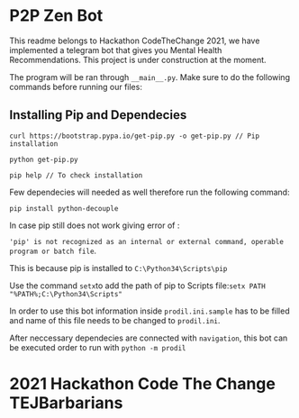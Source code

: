 # P2P Zen Bot
This readme belongs to Hackathon CodeTheChange 2021, we have implemented a telegram bot that gives you Mental Health Recommendations. This project is under construction at the moment.

The program will be ran through `__main__.py`. Make sure to do the following commands before running our files:

## Installing Pip and Dependecies

```
curl https://bootstrap.pypa.io/get-pip.py -o get-pip.py // Pip installation

python get-pip.py

pip help // To check installation
```

Few dependecies will needed as well therefore run the following command:

```
pip install python-decouple
```

In case pip still does not work giving error of :

`'pip' is not recognized as an internal or external command, operable program or batch file`.

This is because pip is installed to `C:\Python34\Scripts\pip`

Use the command `setx`to add the path of pip to Scripts file:`setx PATH "%PATH%;C:\Python34\Scripts" `

In order to use this bot information inside `prodil.ini.sample` has to be filled and name of this file needs to be changed to `prodil.ini`.

After neccessary dependecies are connected with `navigation`, this bot can be executed order to run with `python -m prodil`

# 2021 Hackathon Code The Change TEJBarbarians
